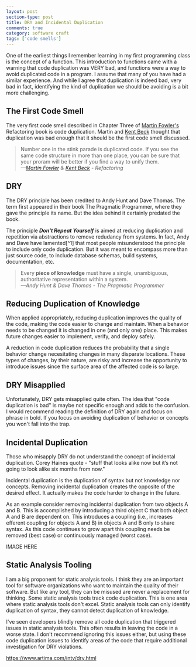 ```yaml
---
layout: post
section-type: post
title: DRY and Incidental Duplication
comments: true
category: software craft
tags: ['code smells']
---
```


One of the earliest things I remember learning in my first programming class is the concept of a function. This introduction to functions came with a warning that code duplication was VERY bad, and functions were a way to avoid duplicated code in a program. I assume that many of you have had a similar experience. And while I agree that duplication is indeed bad, very bad in fact, identifying the kind of duplication we should be avoiding is a bit more challenging.

## The First Code Smell
The very first code smell described in Chapter Three of [Martin Fowler's](http://www.martinfowler.com) Refactoring book is code duplication. Martin and [Kent Beck](https://www.twitter.com/kentbeck) thought that duplication was bad enough that it should be the first code smell discussed. 

> Number one in the stink parade is duplicated code. If you see the same code structure in more than one place, you can be sure that your proram will be better if you find a way to unify them.  
> _&mdash;[Martin Fowler](http://www.martinfowler.com) & [Kent Beck](https://www.twitter.com/kentbeck) - Refactoring_  

## DRY

The DRY principle has been credited to Andy Hunt and Dave Thomas. The term first appeared in their book The Pragmatic Programmer, where they gave the principle its name. But the idea behind it certainly predated the book. 

The principle **_Don't Repeat Yourself_** is aimed at reducing duplication and repetition via abstractions to remove redudancy from systems. In fact, Andy and Dave have lamented[^1] that most people misunderstood the principle to include only code duplication. But it was meant to encompass more than just source code, to include database schemas, build systems, documentation, etc.

> Every **piece of knowledge** must have a single, unambiguous, authoritative representation within a system.   
> _&mdash;Andy Hunt & Dave Thomas - The Pragmatic Programmer_  

## Reducing Duplication of Knowledge
When applied appropriately, reducing duplication improves the quality of the code, making the code easier to change and maintain. When a behavior needs to be changed it is changed in one (and only one) place. This makes future changes easier to implement, verify, and deploy safely. 

A reduction in code duplication reduces the probability that a single behavior change necesitating changes in many disparate locations. These types of changes, by their nature, are risky and increase the opportunity to introduce issues since the surface area of the affected code is so large. 


## DRY Misapplied

Unfortunately, DRY gets misapplied quite often. The idea that "code duplication is bad" is maybe not specific enough and adds to the confusion. I would recommend reading the definition of DRY again and focus on phrase in bold. If you focus on avoiding duplication of behavior or concepts you won't fall into the trap. 


## Incidental Duplication 
Those who misapply DRY do not understand the concept of incidental duplication. 
Corey Haines quote - "stuff that looks alike now but it’s not going to look alike six months from now."  

Incidental duplication is the duplication of syntax but not knowledge nor concepts. Removing incidental duplication creates the opposite of the desired effect. It actually makes the code harder to change in the future. 

As an example consider removing incidental duplication from two objects A and B. This is accomplished by introducing a third object C that both object A and B are dependent on. This introduces a coupling (i.e., increases efferent coupling for objects A and B) in objects A and B only to share syntax. As this code continues to grow apart this coupling needs be removed (best case) or continuously managed (worst case). 

IMAGE HERE

## Static Analysis Tooling
I am a big proponent for static analysis tools. I think they are an important tool for software organizations who want to maintain the quality of their software. But like any tool, they can be misused are never a replacement for thinking. Some static analysis tools track code duplication. This is one area where static analysis tools don't excel. Static analysis tools can only identify duplication of syntax, they cannot detect duplication of knowledge. 

I've seen developers blindly remove all code duplication that triggered issues in static analysis tools. This often results in leaving the code in a worse state. I don't recommend ignoring this issues either, but using these code duplication issues to identify areas of the code that require additional investigation for DRY violations.  


https://www.artima.com/intv/dry.html
